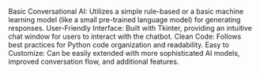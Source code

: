Basic Conversational AI: Utilizes a simple rule-based or a basic machine learning model (like a small pre-trained language model) for generating responses.
User-Friendly Interface: Built with Tkinter, providing an intuitive chat window for users to interact with the chatbot.
Clean Code: Follows best practices for Python code organization and readability.
Easy to Customize: Can be easily extended with more sophisticated AI models, improved conversation flow, and additional features.
